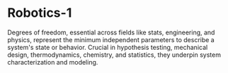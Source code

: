 # Robotics-1
Degrees of freedom, essential across fields like stats, engineering, and physics, represent the minimum independent parameters to describe a system's state or behavior. Crucial in hypothesis testing, mechanical design, thermodynamics, chemistry, and statistics, they underpin system characterization and modeling.
